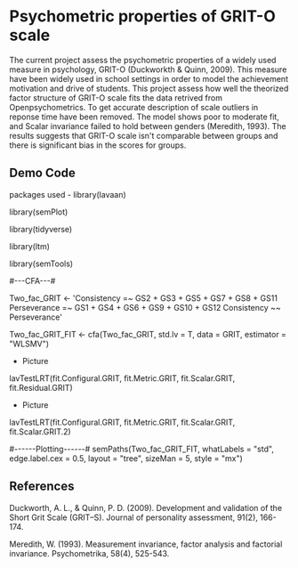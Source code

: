 
# Psychometric properties of GRIT-O scale

The current project assess the psychometric properties of a widely used 
measure in psychology, GRIT-O (Duckworkth & Quinn, 2009). This measure have been widely used in school settings in order to model the achievement motivation and drive of students. 
This project assess how well the theorized factor structure of GRIT-O scale fits the data retrived from Openpsychometrics. 
To get accurate description of scale outliers in reponse time have been removed. The model shows 
poor to moderate fit, and Scalar invariance failed to hold between genders (Meredith, 1993). The results suggests that GRIT-O scale isn't comparable between groups and 
there is significant bias in the scores for groups. 



## Demo Code 
packages used - 
library(lavaan)

library(semPlot)

library(tidyverse)

library(ltm)

library(semTools)

#---CFA---# 

Two_fac_GRIT <- 'Consistency =~ GS2 + GS3 + GS5 + GS7 + GS8 + GS11
                 Perseverance =~ GS1 + GS4 + GS6 + GS9 + GS10 + GS12
                 Consistency ~~ Perseverance'

Two_fac_GRIT_FIT <- cfa(Two_fac_GRIT, std.lv = T, data = GRIT, estimator = "WLSMV")

- Picture 

lavTestLRT(fit.Configural.GRIT, fit.Metric.GRIT, fit.Scalar.GRIT, fit.Residual.GRIT)

- Picture 

lavTestLRT(fit.Configural.GRIT, fit.Metric.GRIT, fit.Scalar.GRIT, fit.Scalar.GRIT.2)

#------Plotting------#
semPaths(Two_fac_GRIT_FIT, whatLabels = "std", edge.label.cex = 0.5, layout = "tree",
         sizeMan = 5, style = "mx")
## References

 Duckworth, A. L., & Quinn, P. D. (2009). Development and validation of the Short Grit Scale (GRIT–S). Journal of personality assessment, 91(2), 166-174.

 Meredith, W. (1993). Measurement invariance, factor analysis and factorial invariance. Psychometrika, 58(4), 525-543.